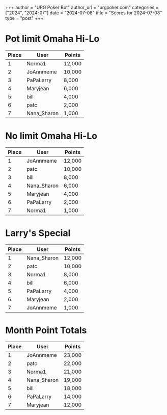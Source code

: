 +++
author = "URG Poker Bot"
author_url = "urgpoker.com"
categories = ["2024", "2024-07"]
date = "2024-07-08"
title = "Scores for 2024-07-08"
type = "post"
+++
# Pot limit Omaha Hi-Lo

| Place | User | Points |
|-------|------|--------|
| 1 | Norma1 | 12,000 |
| 2 | JoAnnmeme | 10,000 |
| 3 | PaPaLarry | 8,000 |
| 4 | Maryjean | 6,000 |
| 5 | bill | 4,000 |
| 6 | patc | 2,000 |
| 7 | Nana_Sharon | 1,000 |

# No limit Omaha Hi-Lo

| Place | User | Points |
|-------|------|--------|
| 1 | JoAnnmeme | 12,000 |
| 2 | patc | 10,000 |
| 3 | bill | 8,000 |
| 4 | Nana_Sharon | 6,000 |
| 5 | Maryjean | 4,000 |
| 6 | PaPaLarry | 2,000 |
| 7 | Norma1 | 1,000 |

# Larry's Special

| Place | User | Points |
|-------|------|--------|
| 1 | Nana_Sharon | 12,000 |
| 2 | patc | 10,000 |
| 3 | Norma1 | 8,000 |
| 4 | bill | 6,000 |
| 5 | PaPaLarry | 4,000 |
| 6 | Maryjean | 2,000 |
| 7 | JoAnnmeme | 1,000 |

# Month Point Totals

| Place | User | Points |
|-------|------|--------|
| 1 | JoAnnmeme | 23,000 |
| 2 | patc | 22,000 |
| 3 | Norma1 | 21,000 |
| 4 | Nana_Sharon | 19,000 |
| 5 | bill | 18,000 |
| 6 | PaPaLarry | 14,000 |
| 7 | Maryjean | 12,000 |
